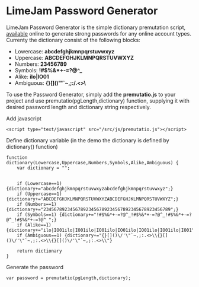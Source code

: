 # LimeJam Password Generator
LimeJam Password Generator is the simple dictionary premutation script, <a href="https://password.limejam.com/">available</a> online to generate strong passwords for any online account types. Currenty the dictionary consist of the following blocks: 

* Lowercase: **abcdefghjkmnpqrstuvwxyz**
* Uppercase: **ABCDEFGHJKLMNPQRSTUVWXYZ**
* Numbers: **23456789**
* Symbols: **!#$%&*+-=?@^_**
* Alike: **ilo|IO01**
* Ambiguous: **{}\[]()\'\"`~,;:/.<>\\**

To use the Password Generator, simply add the **premutatio.js** to your project and use premutatio(pgLength,dictionary) function, supplying it with desired password length and dictionary string respectively.

Add javascript

    <script type="text/javascript" src="/src/js/premutatio.js"></script>

Define dictionary variable (in the demo the dictionary is defined by dictionary() function)  

    function dictionary(Lowercase,Uppercase,Numbers,Symbols,Alike,Ambiguous) {
        var dictionary = "";


        if (Lowercase==1) {dictionary+="abcdefghjkmnpqrstuvwxyzabcdefghjkmnpqrstuvwxyz";}
        if (Uppercase==1) {dictionary+="ABCDEFGHJKLMNPQRSTUVWXYZABCDEFGHJKLMNPQRSTUVWXYZ";}
        if (Numbers==1) {dictionary+="234567892345678923456789234567892345678923456789";}
        if (Symbols==1) {dictionary+="!#$%&*+-=?@^_!#$%&*+-=?@^_!#$%&*+-=?@^_!#$%&*+-=?@^_";}
        if (Alike==1) {dictionary+="ilo|IO01ilo|IO01ilo|IO01ilo|IO01ilo|IO01ilo|IO01ilo|IO01";}
        if (Ambiguous==1) {dictionary+="{}[]()\/'\"`~,;:.<>\\{}[]()\/'\"`~,;:.<>\\{}[]()\/'\"`~,;:.<>\\"}

        return dictionary
    }

Generate the password

    var password = premutatio(pgLength,dictionary);